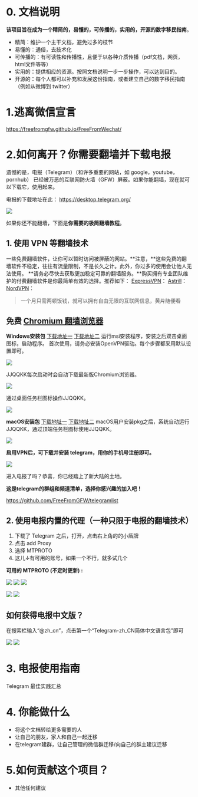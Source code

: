 # 0. 文档说明

**该项目旨在成为一个精简的，易懂的，可传播的，实用的，开源的数字移民指南**。

- 精简：维护一个主干文档，避免过多的枝节
- 易懂的：通俗，去技术化
- 可传播的：有可读性和传播性，且便于以各种介质传播（pdf文档，网页，html文件等等）
- 实用的：提供相应的资源。按照文档说明一步一步操作，可以达到目的。
- 开源的：每个人都可以补充和发展这份指南，或者建立自己的数字移民指南（例如从微博到 twitter）


# 1.逃离微信宣言  

https://freefromgfw.github.io/FreeFromWechat/

# 2.如何离开？你需要翻墙并下载电报

遗憾的是，电报（Telegram）（和许多重要的网站，如 google，youtube，pornhub） 已经被万恶的互联网防火墙（GFW）屏蔽。如果你能翻墙，现在就可以下载它，使用起来。

电报的下载地址在此：
https://desktop.telegram.org/ 

![](https://paper-attachments.dropbox.com/s_16D361C7C27E60B2A9BC5B5F5A303825ECE82F835FA5A2701247B36958104B1F_1581272694312_image.png)


如果你还不能翻墙，下面是**你需要的极简翻墙教程**。

## 1. 使用 VPN 等翻墙技术

一些免费翻墙软件，让你可以暂时访问被屏蔽的网站。**注意，**这些免费的翻墙软件不稳定，往往有流量限制，不是长久之计。此外，你过多的使用会让他人无法使用。
**请务必尽快去获取更加稳定可靠的翻墙服务。**购买拥有专业团队维护的付费翻墙软件是你最简单有效的选择。推荐如下：
[ExpressVPN](https://www.expressvpn.com/)：
[Astrill](https://www.astrill.com/)：
[NordVPN](https://nordvpn.com/zh/special/?utm_medium=affiliate&utm_term&utm_content&utm_campaign=off15&utm_source=aff36598)：

> 一个月只需两顿饭钱，就可以拥有自由无限的互联网信息，~~黄片随便看~~
## **免费** [**Chromium 翻墙浏览器**](https://github.com/syk989666/jjqqkk-chromium-#%E4%B8%8B%E8%BD%BDjjqqkk)

**Windows安装包**
[下载地址一](http://5.1.70.143/JJQQKK-2.6.7.msi)
[下载地址二](https://github.com/jjqqkk/chromium/releases/download/80.0.3983.2/JJQQKK-2.6.7.msi)
运行msi安装程序，安装之后双击桌面图标，启动程序。
首次使用，请务必安装OpenVPN驱动。每个步骤都采用默认设置即可。

![](https://github.com/jjqqkk/chromium/raw/master/images/windows-install-driver.png)


JJQQKK每次启动时会自动下载最新版Chromium浏览器。

![](https://github.com/jjqqkk/chromium/raw/master/images/windows-getting-chrome.png)


通过桌面任务栏图标操作JJQQKK。

![](https://github.com/jjqqkk/chromium/raw/master/images/windows-tray.png)


**macOS安装包**
[下载地址一](http://5.1.70.143/JJQQKK-2.6.7.pkg)
[下载地址二](https://github.com/jjqqkk/chromium/releases/download/80.0.3983.2/JJQQKK-2.6.7.pkg)
macOS用户安装pkg之后，系统自动运行JJQQKK，通过顶端任务栏图标使用JJQQKK。

![](https://github.com/jjqqkk/chromium/raw/master/images/mac-icon.png)



**启用VPN后，可下载并安装 telegram，用你的手机号注册即可。**


![](https://paper-attachments.dropbox.com/s_16D361C7C27E60B2A9BC5B5F5A303825ECE82F835FA5A2701247B36958104B1F_1581272778676_image.png)


进入电报了吗？恭喜，你已经踏上了新大陆的土地。

**这是telegram的群组和频道清单，选择你感兴趣的加入吧！**

https://github.com/FreeFromGFW/telegramlist



## 2. 使用电报内置的代理（一种只限于电报的翻墙技术）


1. 下载了 Telegram 之后，打开，点击右上角的的小盾牌
2. 点击 add Proxy
3. 选择 MTPROTO
4. 这儿↓有可用的账号，如果一个不行，就多试几个

**可用的 MTPROTO (不定时更新) :**


![](https://paper-attachments.dropbox.com/s_16D361C7C27E60B2A9BC5B5F5A303825ECE82F835FA5A2701247B36958104B1F_1581321067482_image.png)
![](https://paper-attachments.dropbox.com/s_16D361C7C27E60B2A9BC5B5F5A303825ECE82F835FA5A2701247B36958104B1F_1581323167085_image.png)
![](https://paper-attachments.dropbox.com/s_16D361C7C27E60B2A9BC5B5F5A303825ECE82F835FA5A2701247B36958104B1F_1581323182646_image.png)

![](https://paper-attachments.dropbox.com/s_16D361C7C27E60B2A9BC5B5F5A303825ECE82F835FA5A2701247B36958104B1F_1581323195216_image.png)
![](https://paper-attachments.dropbox.com/s_16D361C7C27E60B2A9BC5B5F5A303825ECE82F835FA5A2701247B36958104B1F_1581326604066_image.png)



## 如何获得电报中文版？

在搜索栏输入“@zh_cn”，点击第一个“Telegram-zh_CN简体中文语言包”即可


![](https://paper-attachments.dropbox.com/s_16D361C7C27E60B2A9BC5B5F5A303825ECE82F835FA5A2701247B36958104B1F_1581321592605_image.png)
![](https://paper-attachments.dropbox.com/s_16D361C7C27E60B2A9BC5B5F5A303825ECE82F835FA5A2701247B36958104B1F_1581321704002_image.png)


# 3. 电报使用指南 

Telegram 最佳实践汇总

# 4. 你能做什么
- 将这个文档转给更多需要的人
- 让自己的朋友，家人和自己一起迁移
- 在telegram建群，让自己管理的微信群迁移/向自己的群主建议迁移


# 5.如何贡献这个项目？
- 其他任何建议

